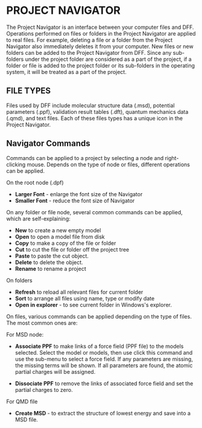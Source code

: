 # PROJECT NAVIGATOR

The Project Navigator is an interface between your computer files and DFF. Operations performed on files or folders in the Project Navigator are applied to real files. For example, deleting a file or a folder from the Project Navigator also immediately deletes it from your computer. New files or new folders can be added to the Project Navigator from DFF. Since any sub-folders under the project folder are considered as a part of the project, if a folder or file is added to the project folder or its sub-folders in the operating system, it will be treated as a part of the project. 

## FILE TYPES
Files used by DFF include molecular structure data (.msd), potential parameters (.ppf), validation result tables (.dft), quantum mechanics data (.qmd), and text files. Each of these files types has a unique icon in the Project Navigator. 

## Navigator Commands
Commands can be applied to a project by selecting a node and right-clicking mouse. Depends on the type of node or files, different operations can be applied.  

On the root node (.dpf)
- **Larger Font** - enlarge the font size of the Navigator
- **Smaller Font** - reduce the font size of Navigator

On any folder or file node, several common commands can be applied, which are self-explaining:

- **New** to create a new empty model 
- **Open** to open a model file from disk
- **Copy** to make a copy of the file or folder
- **Cut** to cut the file or folder off the project tree
- **Paste** to paste the cut object.  
- **Delete** to delete the object.
- **Rename** to rename a project

On folders
- **Refresh** to reload all relevant files for current folder
- **Sort** to arrange all files using name, type or modify date
- **Open in explorer** - to see current folder in Windows's explorer.

On files, various commands can be applied depending on the type of files. The most common ones are:

For MSD node:

- **Associate PPF** to make links of a force field (PPF file) to the models selected. Select the model or models, then use click this command and use the sub-menu to select a force field. If any parameters are missing, the missing terms will be shown. If all parameters are found, the atomic partial charges will be assigned.

- **Dissociate PPF** to remove the links of associated force field and set the partial charges to zero.

For QMD file
- **Create MSD** - to extract the structure of lowest energy and save into a MSD file.
